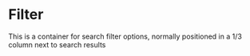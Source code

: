 # Filter

This is a container for search filter options, normally positioned in a 1/3 column next to search results